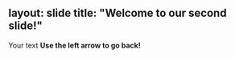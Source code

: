 layout: slide
title: "Welcome to our second slide!"
---
Your text
**Use the left arrow to go back!**
